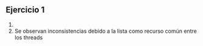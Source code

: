 ## Ejercicio 1
1)
2) Se observan inconsistencias debido a la lista como recurso común entre los threads
